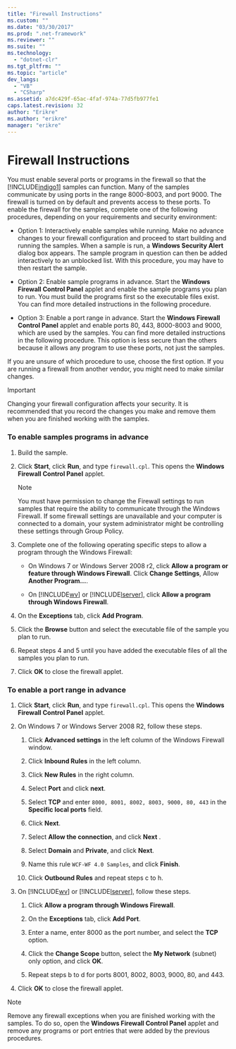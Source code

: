 ```yaml
---
title: "Firewall Instructions"
ms.custom: ""
ms.date: "03/30/2017"
ms.prod: ".net-framework"
ms.reviewer: ""
ms.suite: ""
ms.technology: 
  - "dotnet-clr"
ms.tgt_pltfrm: ""
ms.topic: "article"
dev_langs: 
  - "VB"
  - "CSharp"
ms.assetid: a7dc429f-65ac-4faf-974a-77d5fb977fe1
caps.latest.revision: 32
author: "Erikre"
ms.author: "erikre"
manager: "erikre"
---
```

# Firewall Instructions
You must enable several ports or programs in the firewall so that the [!INCLUDE[indigo1](../../../../includes/indigo1-md.md)] samples can function. Many of the samples communicate by using ports in the range 8000-8003, and port 9000. The firewall is turned on by default and prevents access to these ports. To enable the firewall for the samples, complete one of the following procedures, depending on your requirements and security environment:  
  
-   Option 1: Interactively enable samples while running. Make no advance changes to your firewall configuration and proceed to start building and running the samples. When a sample is run, a **Windows Security Alert** dialog box appears. The sample program in question can then be added interactively to an unblocked list. With this procedure, you may have to then restart the sample.  
  
-   Option 2: Enable sample programs in advance. Start the **Windows Firewall Control Panel** applet and enable the sample programs you plan to run. You must build the programs first so the executable files exist. You can find more detailed instructions in the following procedure.  
  
-   Option 3: Enable a port range in advance. Start the **Windows Firewall** **Control Panel** applet and enable ports 80, 443, 8000-8003 and 9000, which are used by the samples. You can find more detailed instructions in the following procedure. This option is less secure than the others because it allows any program to use these ports, not just the samples.  
  
 If you are unsure of which procedure to use, choose the first option. If you are running a firewall from another vendor, you might need to make similar changes.  
  
> [!IMPORTANT]
>  Changing your firewall configuration affects your security. It is recommended that you record the changes you make and remove them when you are finished working with the samples.  
  
### To enable samples programs in advance  
  
1.  Build the sample.  
  
2.  Click **Start**, click **Run**, and type `firewall.cpl`. This opens the **Windows Firewall Control Panel** applet.  
  
    > [!NOTE]
    >  You must have permission to change the Firewall settings to run samples that require the ability to communicate through the Windows Firewall. If some firewall settings are unavailable and your computer is connected to a domain, your system administrator might be controlling these settings through Group Policy.  
  
3.  Complete one of the following operating specific steps to allow a program through the Windows Firewall:  
  
    -   On Windows 7 or Windows Server 2008 r2, click **Allow a program or feature through Windows Firewall**. Click **Change Settings**, Allow **Another Program…**.  
  
    -   On [!INCLUDE[wv](../../../../includes/wv-md.md)] or [!INCLUDE[lserver](../../../../includes/lserver-md.md)], click **Allow a program through Windows Firewall**.  
  
4.  On the **Exceptions** tab, click **Add Program**.  
  
5.  Click the **Browse** button and select the executable file of the sample you plan to run.  
  
6.  Repeat steps 4 and 5 until you have added the executable files of all the samples you plan to run.  
  
7.  Click **OK** to close the firewall applet.  
  
### To enable a port range in advance  
  
1.  Click **Start**, click **Run**, and type `firewall.cpl`. This opens the **Windows Firewall Control Panel** applet.  
  
2.  On Windows 7 or Windows Server 2008 R2, follow these steps.  
  
    1.  Click **Advanced settings** in the left column of the Windows Firewall window.  
  
    2.  Click **Inbound Rules** in the left column.  
  
    3.  Click **New Rules** in the right column.  
  
    4.  Select **Port** and click **next**.  
  
    5.  Select **TCP** and enter `8000, 8001, 8002, 8003, 9000, 80, 443` in the **Specific local ports** field.  
  
    6.  Click **Next**.  
  
    7.  Select **Allow the connection**, and click **Next** .  
  
    8.  Select **Domain** and **Private**, and click **Next**.  
  
    9. Name this rule `WCF-WF 4.0 Samples`, and click **Finish**.  
  
    10. Click **Outbound Rules** and repeat steps c to h.  
  
3.  On [!INCLUDE[wv](../../../../includes/wv-md.md)] or [!INCLUDE[lserver](../../../../includes/lserver-md.md)], follow these steps.  
  
    1.  Click **Allow a program through Windows Firewall**.  
  
    2.  On the **Exceptions** tab, click **Add Port**.  
  
    3.  Enter a name, enter 8000 as the port number, and select the **TCP** option.  
  
    4.  Click the **Change Scope** button, select the **My Network** (subnet) only option, and click **OK**.  
  
    5.  Repeat steps b to d for ports 8001, 8002, 8003, 9000, 80, and 443.  
  
4.  Click **OK** to close the firewall applet.  
  
> [!NOTE]
>  Remove any firewall exceptions when you are finished working with the samples. To do so, open the **Windows Firewall Control Panel** applet and remove any programs or port entries that were added by the previous procedures.
